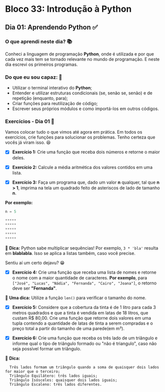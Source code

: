 # Bloco 33: Introdução à Python

## Dia 01: Aprendendo Python :white_check_mark:

### O que aprendi neste dia? :books:

Conheci a linguagem de programação **Python**, onde é utilizada e por que cada vez mais tem se tornado relevante no mundo de programação. E neste dia escrevi os primeiros programas.

### Do que eu sou capaz: :rocket:

- Utilizar o terminal interativo do **Python**;
- Entender e utilizar estruturas condicionais (se, senão se, senão) e de repetição (enquanto, para);
- Criar funções para reutilização de código;
- Escrever seus próprios módulos e como importá-los em outros códigos.

### Exercícios - Dia 01 :memo:

Vamos colocar tudo o que vimos até agora em prática. Em todos os exercícios, crie funções para solucionar os problemas. Tenho certeza que vocês já viram isso. 😆

- [x] **Exercício 1:** Crie uma função que receba dois números e retorne o maior deles.

- [x] **Exercício 2:** Calcule a média aritmética dos valores contidos em uma lista.

- [x] **Exercício 3:** Faça um programa que, dado um valor **n** qualquer, tal que **n > 1**, imprima na tela um quadrado feito de asteriscos de lado de tamanho **n**.

**Por exemplo:**

```py
n = 5

*****
*****
*****
*****
*****
```

🦜 **Dica:** Python sabe multiplicar sequências! Por exemplo, `3 * 'bla'` resulta em **blablabla**. Isso se aplica a listas também, caso você precise.

Sentiu aí um certo dejavu? 😁

- [x] **Exercício 4:** Crie uma função que receba uma lista de nomes e retorne o nome com a maior quantidade de caracteres. **Por exemplo**, para `["José", "Lucas", "Nádia", "Fernanda", "Cairo", "Joana"]`, o retorno deve ser **"Fernanda"**.

🦜 **Uma dica:** Utilize a função `len()` para verificar o tamanho do nome.

- [x] **Exercício 5:** Considere que a cobertura da tinta é de 1 litro para cada 3 metros quadrados e que a tinta é vendida em latas de 18 litros, que custam R$ 80,00. Crie uma função que retorne dois valores em uma tupla contendo a quantidade de latas de tinta a serem compradas e o preço total a partir do tamanho de uma parede(em m²).

- [x] **Exercício 6:** Crie uma função que receba os três lado de um triângulo e informe qual o tipo de triângulo formado ou "não é triangulo", caso não seja possível formar um triângulo.

🦜 **Dica:**
```
  Três lados formam um triângulo quando a soma de quaisquer dois lados for maior que o terceiro;
  Triângulo Equilátero: três lados iguais;
  Triângulo Isósceles: quaisquer dois lados iguais;
  Triângulo Escaleno: três lados diferentes.
```
